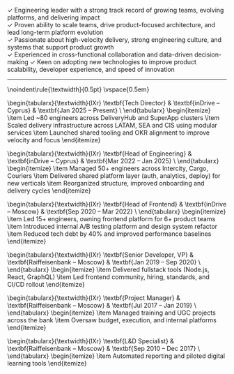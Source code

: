 ✓ Engineering leader with a strong track record of growing teams, evolving platforms, and delivering impact  
✓ Proven ability to scale teams, drive product-focused architecture, and lead long-term platform evolution  
✓ Passionate about high-velocity delivery, strong engineering culture, and systems that support product growth  
✓ Experienced in cross-functional collaboration and data-driven decision-making
✓ Keen on adopting new technologies to improve product scalability, developer experience, and speed of innovation

---

\noindent\rule{\textwidth}{0.5pt}
\vspace{0.5em}

\begin{tabularx}{\textwidth}{lXr}
\textbf{Tech Director} & \textbf{inDrive – Cyprus} & \textbf{Jan 2025 – Present} \\
\end{tabularx}
\begin{itemize}
  \item Led ~80 engineers across DeliveryHub and SuperApp clusters
  \item Scaled delivery infrastructure across LATAM, SEA and CIS using modular services
  \item Launched shared tooling and OKR alignment to improve velocity and focus
\end{itemize}

\begin{tabularx}{\textwidth}{lXr}
\textbf{Head of Engineering} & \textbf{inDrive – Cyprus} & \textbf{Mar 2022 – Jan 2025} \\
\end{tabularx}
\begin{itemize}
  \item Managed 50+ engineers across Intercity, Cargo, Couriers
  \item Delivered shared platform layer (auth, analytics, deploy) for new verticals
  \item Reorganized structure, improved onboarding and delivery cycles
\end{itemize}

\begin{tabularx}{\textwidth}{lXr}
\textbf{Head of Frontend} & \textbf{inDrive – Moscow} & \textbf{Sep 2020 – Mar 2022} \\
\end{tabularx}
\begin{itemize}
  \item Led 15+ engineers, owning frontend platform for 6+ product teams
  \item Introduced internal A/B testing platform and design system refactor
  \item Reduced tech debt by 40\% and improved performance baselines
\end{itemize}

\begin{tabularx}{\textwidth}{lXr}
\textbf{Senior Developer, VP} & \textbf{Raiffeisenbank – Moscow} & \textbf{Jan 2019 – Sep 2020} \\
\end{tabularx}
\begin{itemize}
  \item Delivered fullstack tools (Node.js, React, GraphQL)
  \item Led frontend community, hiring, standards, and CI/CD rollout
\end{itemize}

\begin{tabularx}{\textwidth}{lXr}
\textbf{Project Manager} & \textbf{Raiffeisenbank – Moscow} & \textbf{Jul 2017 – Jan 2019} \\
\end{tabularx}
\begin{itemize}
  \item Managed training and UGC projects across the bank
  \item Oversaw budget, execution, and internal platforms
\end{itemize}

\begin{tabularx}{\textwidth}{lXr}
\textbf{L\&D Specialist} & \textbf{Raiffeisenbank – Moscow} & \textbf{Sep 2010 – Dec 2017} \\
\end{tabularx}
\begin{itemize}
  \item Automated reporting and piloted digital learning tools
\end{itemize}